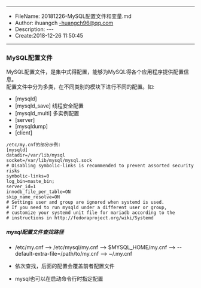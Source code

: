 ___
- FileName: 20181226-MySQL配置文件和变量.md
- Author: ihuangch -huangch96@qq.com
- Description: ---
- Create:2018-12-26 11:50:45
___

### MySQL配置文件
MySQL配置文件，是集中式得配置，能够为MySQL得各个应用程序提供配置信息。  
配置文件中分为多类，在不同类别的模块下进行不同的配置。如:  
- [mysqld]
- [mysqld_save]  线程安全配置
- [mysqld_multi]  多实例配置
- [server]
- [mysqldump]
- [client]


```
/etc/my.cnf的部分示例:
[mysqld]
datadir=/var/lib/mysql
socket=/var/lib/mysql/mysql.sock
# Disabling symbolic-links is recommended to prevent assorted security risks
symbolic-links=0
log_bin=maste_bin;
server_id=1
innodb_file_per_table=ON
skip_name_resolve=ON
# Settings user and group are ignored when systemd is used.
# If you need to run mysqld under a different user or group,
# customize your systemd unit file for mariadb according to the
# instructions in http://fedoraproject.org/wiki/Systemd
```
##### mysql配置文件查找路径
- /etc/my.cnf --> /etc/mysql/my.cnf --> $MYSQL_HOME/my.cnf --> --default-extra-file=/path/to/my.cnf --> ~/.my.cnf  
- 依次查找，后面的配置会覆盖前者配置文件  

- mysql也可以在启动命令行时指定配置  


